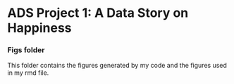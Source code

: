 # ADS Project 1: A Data Story on Happiness
### Figs folder

This folder contains the figures generated by my code and the figures used in my rmd file.
